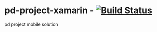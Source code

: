 # pd-project-xamarin - [![Build Status](https://travis-ci.com/j-h-m/pd-project-xamarin.svg?branch=master)](https://travis-ci.com/j-h-m/pd-project-xamarin)
pd project mobile solution
